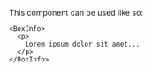 This component can be used like so:

```
<BoxInfo>
  <p>
    Lorem ipsum dolor sit amet...
  </p>
</BoxInfo>
```